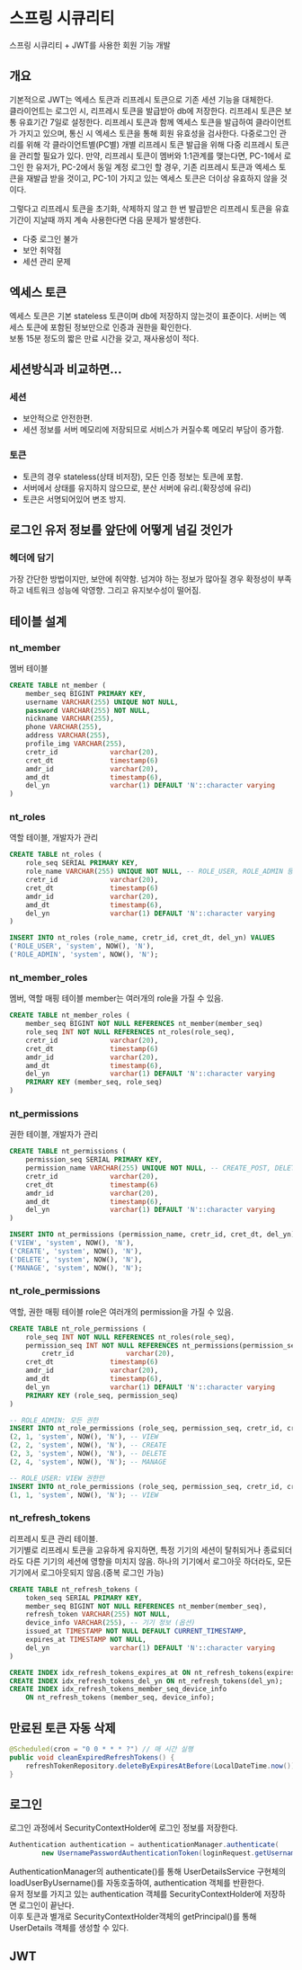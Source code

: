 # 스프링 시큐리티
스프링 시큐리티 + JWT를 사용한 회원 기능 개발

## 개요
기본적으로 JWT는 엑세스 토큰과 리프레시 토큰으로 기존 세션 기능을 대체한다.  
클라이언트는 로그인 시, 리프레시 토큰을 발급받아 db에 저장한다. 리프레시 토큰은 보통 유효기간 7일로 설정한다.
리프레시 토큰과 함께 엑세스 토큰을 발급하여 클라이언트가 가지고 있으며, 통신 시 엑세스 토큰을 통해 회원 유효성을 검사한다.
다중로그인 관리를 위해 각 클라이언트별(PC별) 개별 리프레시 토큰 발급을 위해 다중 리프레시 토큰을 관리할 필요가 있다.
만약, 리프레시 토큰이 멤버와 1:1관계를 맺는다면, PC-1에서 로그인 한 유저가, PC-2에서 동일 계정 로그인 할 경우, 기존 리프레시 토큰과 엑세스 토큰을 재발급 받을 것이고, PC-1이 가지고 있는 엑세스 토큰은 더이상 유효하지 않을 것이다.

그렇다고 리프레시 토큰을 초기화, 삭제하지 않고 한 번 발급받은 리프레시 토큰을 유효기간이 지날때 까지 계속 사용한다면 다음 문제가 발생한다.
- 다중 로그인 불가
- 보안 취약점
- 세션 관리 문제

## 엑세스 토큰
엑세스 토큰은 기본 stateless 토큰이며 db에 저장하지 않는것이 표준이다. 서버는 엑세스 토큰에 포함된 정보만으로 인증과 권한을 확인한다.  
보통 15분 정도의 짧은 만료 시간을 갖고, 재사용성이 적다.

## 세션방식과 비교하면...
### 세션
- 보안적으로 안전한편.
- 세션 정보를 서버 메모리에 저장되므로 서비스가 커질수록 메모리 부담이 증가함.

### 토큰
- 토큰의 경우 stateless(상태 비저장), 모든 인증 정보는 토큰에 포함.
- 서버에서 상태를 유지하지 않으므로, 분산 서버에 유리.(확장성에 유리)
- 토큰은 서명되어있어 변조 방지.



## 로그인 유저 정보를 앞단에 어떻게 넘길 것인가

### 헤더에 담기
가장 간단한 방법이지만, 보안에 취약함. 넘겨야 하는 정보가 많아질 경우 확정성이 부족하고 네트워크 성능에 악영향. 그리고 유지보수성이 떨어짐.

## 테이블 설계

### nt_member
멤버 테이블

```sql
CREATE TABLE nt_member (
    member_seq BIGINT PRIMARY KEY,
    username VARCHAR(255) UNIQUE NOT NULL,
    password VARCHAR(255) NOT NULL,
    nickname VARCHAR(255),
    phone VARCHAR(255),
    address VARCHAR(255),
    profile_img VARCHAR(255),
    cretr_id             varchar(20),
    cret_dt              timestamp(6)                                          NOT NULL,
    amdr_id              varchar(20),
    amd_dt               timestamp(6),
    del_yn               varchar(1) DEFAULT 'N'::character varying             NOT NULL,
)
```

### nt_roles
역할 테이블, 개발자가 관리

```sql
CREATE TABLE nt_roles (
    role_seq SERIAL PRIMARY KEY,
    role_name VARCHAR(255) UNIQUE NOT NULL, -- ROLE_USER, ROLE_ADMIN 등
    cretr_id             varchar(20),
    cret_dt              timestamp(6)                                          NOT NULL,
    amdr_id              varchar(20),
    amd_dt               timestamp(6),
    del_yn               varchar(1) DEFAULT 'N'::character varying             NOT NULL,
)

INSERT INTO nt_roles (role_name, cretr_id, cret_dt, del_yn) VALUES
('ROLE_USER', 'system', NOW(), 'N'),
('ROLE_ADMIN', 'system', NOW(), 'N');

```

### nt_member_roles
멤버, 역할 매핑 테이블
member는 여러개의 role을 가질 수 있음.

```sql
CREATE TABLE nt_member_roles (
    member_seq BIGINT NOT NULL REFERENCES nt_member(member_seq)
    role_seq INT NOT NULL REFERENCES nt_roles(role_seq),
    cretr_id             varchar(20),
    cret_dt              timestamp(6)                                          NOT NULL,
    amdr_id              varchar(20),
    amd_dt               timestamp(6),
    del_yn               varchar(1) DEFAULT 'N'::character varying             NOT NULL
    PRIMARY KEY (member_seq, role_seq)
)
```

### nt_permissions
권한 테이블, 개발자가 관리

```sql
CREATE TABLE nt_permissions (
    permission_seq SERIAL PRIMARY KEY,
    permission_name VARCHAR(255) UNIQUE NOT NULL, -- CREATE_POST, DELETE_POST 등
    cretr_id             varchar(20),
    cret_dt              timestamp(6)                                          NOT NULL,
    amdr_id              varchar(20),
    amd_dt               timestamp(6),
    del_yn               varchar(1) DEFAULT 'N'::character varying             NOT NULL,
)

INSERT INTO nt_permissions (permission_name, cretr_id, cret_dt, del_yn) VALUES
('VIEW', 'system', NOW(), 'N'),
('CREATE', 'system', NOW(), 'N'),
('DELETE', 'system', NOW(), 'N'),
('MANAGE', 'system', NOW(), 'N');

```

### nt_role_permissions
역할, 권한 매핑 테이블
role은 여러개의 permission을 가질 수 있음.

```sql
CREATE TABLE nt_role_permissions (
    role_seq INT NOT NULL REFERENCES nt_roles(role_seq),
    permission_seq INT NOT NULL REFERENCES nt_permissions(permission_seq),
        cretr_id             varchar(20),
    cret_dt              timestamp(6)                                          NOT NULL,
    amdr_id              varchar(20),
    amd_dt               timestamp(6),
    del_yn               varchar(1) DEFAULT 'N'::character varying             NOT NULL
    PRIMARY KEY (role_seq, permission_seq)
)

-- ROLE_ADMIN: 모든 권한
INSERT INTO nt_role_permissions (role_seq, permission_seq, cretr_id, cret_dt, del_yn) VALUES
(2, 1, 'system', NOW(), 'N'), -- VIEW
(2, 2, 'system', NOW(), 'N'), -- CREATE
(2, 3, 'system', NOW(), 'N'), -- DELETE
(2, 4, 'system', NOW(), 'N'); -- MANAGE

-- ROLE_USER: VIEW 권한만
INSERT INTO nt_role_permissions (role_seq, permission_seq, cretr_id, cret_dt, del_yn) VALUES
(1, 1, 'system', NOW(), 'N'); -- VIEW

```

### nt_refresh_tokens
리프레시 토큰 관리 테이블.  
기기별로 리프레시 토큰을 고유하게 유지하면, 특정 기기의 세션이 탈취되거나 종료되더라도 다른 기기의 세션에 영향을 미치지 않음.
하나의 기기에서 로그아웃 하더라도, 모든 기기에서 로그아웃되지 않음.(중복 로그인 가능)

```sql
CREATE TABLE nt_refresh_tokens (
    token_seq SERIAL PRIMARY KEY,
    member_seq BIGINT NOT NULL REFERENCES nt_member(member_seq),
    refresh_token VARCHAR(255) NOT NULL,
    device_info VARCHAR(255), -- 기기 정보 (옵션)
    issued_at TIMESTAMP NOT NULL DEFAULT CURRENT_TIMESTAMP,
    expires_at TIMESTAMP NOT NULL,
    del_yn               varchar(1) DEFAULT 'N'::character varying             NOT NULL,
)

CREATE INDEX idx_refresh_tokens_expires_at ON nt_refresh_tokens(expires_at);
CREATE INDEX idx_refresh_tokens_del_yn ON nt_refresh_tokens(del_yn);
CREATE INDEX idx_refresh_tokens_member_seq_device_info
    ON nt_refresh_tokens (member_seq, device_info);

```

## 만료된 토큰 자동 삭제

```java
@Scheduled(cron = "0 0 * * * ?") // 매 시간 실행
public void cleanExpiredRefreshTokens() {
    refreshTokenRepository.deleteByExpiresAtBefore(LocalDateTime.now());
}
```

## 로그인
로그인 과정에서 SecurityContextHolder에 로그인 정보를 저장한다.  

```java
Authentication authentication = authenticationManager.authenticate(
        new UsernamePasswordAuthenticationToken(loginRequest.getUsername(), loginRequest.getPassword()));
```

AuthenticationManager의 authenticate()를 통해 UserDetailsService 구현체의 loadUserByUsername()를 자동호출하여, authentication 객체를 반환한다.  
유저 정보를 가지고 있는 authentication 객체를 SecurityContextHolder에 저장하면 로그인이 끝난다.  
이후 토큰과 별개로 SecurityContextHolder객체의 getPrincipal()를 통해 UserDetails 객체를 생성할 수 있다.  























## JWT